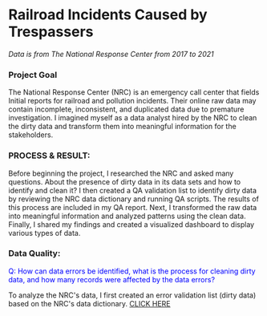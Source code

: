 # Railroad Incidents Caused by Trespassers
*Data is from The National Response Center from 2017 to 2021*

### Project Goal

The National Response Center (NRC) is an emergency call center that fields Initial reports for railroad and pollution incidents.   Their online raw data may contain incomplete, inconsistent, and duplicated data due to premature investigation.  I imagined myself as a data analyst hired by the NRC to clean the dirty data and transform them into meaningful information for the stakeholders.

### PROCESS & RESULT:

Before beginning the project, I researched the NRC and asked many questions. About the presence of dirty data in its data sets and how to identify and clean it? I then created a QA validation list to identify dirty data by reviewing the NRC data dictionary and running QA scripts. The results of this process are included in my QA report. Next, I transformed the raw data into meaningful information and analyzed patterns using the clean data. Finally, I shared my findings and created a visualized dashboard to display various types of data.



### Data Quality:

<span style="color:blue">Q: How can data errors be identified, what is the process for cleaning dirty data, and how many records were affected by the data errors?<span style="color:blue">

To analyze the NRC's data, I first created an error validation list (dirty data) based on the NRC's data dictionary.  [CLICK HERE](https://drive.google.com/file/d/1F-RKH58q6bnSUqEnUheCC2nu-hEOZaDu/view?usp=share_link)